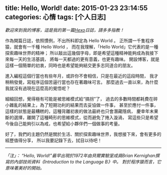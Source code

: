 title: Hello, World!
date: 2015-01-23 23:14:55
categories: 心情
tags: [个人日志]
---
*歡迎來到我的博客，這是我的第一篇[Hexo](http://hexo.io/)日誌，請多多指教！*

作為開篇日誌，依照慣例，不出所料即定為 Hello World 。
正所謂一千隻程序猿，就會有一千種 Hello World ，
而在我理解，「Hello World」它代表的是一種探索趣味世界的精神；
所以敲出這幾個字母，即是希望這種精神能夠成為我接下來每一天的生活基調，
將每一天都過的更有意義，也更有趣味。
開設博客，就是這樣一個簡單的初衷，同時也是希望能夠結交更多志同道合的朋友。

進入編程這個行當也有些年月，或許你不會相信，只是在最近的這段時間，
我才稍稍發覺，寫程序這個苦逼行當也存在著趣味可言。
那麼過去一直以來，為什麼我就沒有過現在這麼高的覺悟呢？

細細回想，覺得極有可能是被思維模式給“搞拐”了，
過去的多數時間都耗費在碎小雜亂的結果上，為了短期功利的結果而去妥協做一件事，
甚至於應付一件事，這樣的狀態是最糟糕的，這種背離初衷的做法最終也只會潛藏隱病，
慶幸年末果斷的選擇，離開了這種畸形的思維模式，從而避免了捲入漩渦，
寫這些只是希望今後自己能夠引以為戒，也希望給小夥伴們一個做事的考量。

好了，我們的主題仍然是關於生活、關於探索趣味世界，我想接下來，會有更多的經歷值得分享，
所以我要記錄下去，拭目以待吧！

----
*「注」：*
*“Hello, World!”最早出現於1972年由貝爾實驗室成員Brian Kernighan撰寫的內部技術資料《Introduction to the Language B》中。*
*對於程序猿而言，它意味著美好的開始。*